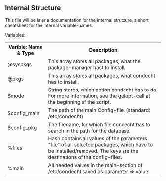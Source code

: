 Internal Structure
------------------

This file will be later a documentation for the internal structure, a short cheatsheet for the internal variable-names.

Variables:
<table>
	<tr>
		<th>Varible: Name & Type</th>
		<th>Description</th>
	</tr>
	<tr>
		<td>@syspkgs</td>
		<td>This array stores all packages, what the package-manager hast to install.</td>
	</tr>
	<tr>
		<td>@pkgs</td>
		<td>This array stores all packages, what condecht has to install.</td>
	</tr>
	<tr>
		<td>$mode</td>
		<td>String stores, which action condecht has to do. For more information, see the getopt-call at the beginning of the script.</td>
	</tr>
	<tr>
		<td>$config_main</td>
		<td>The path of the main Config-file. (standard: /etc/condecht)</td>
	</tr>
	<tr>
		<td>$config_pkg</td>
		<td>The filename, for which file condecht has to search in the path for the database.</td>
	</tr>
	<tr>
		<td>%files</td>
		<td>Hash contains all values of the parameters "file" of all selected packages, which have to be installed/removed. The keys are the destinations of the config-files.</td>
	</tr>
	<tr>
		<td>%main</td>
		<td>All needed values in the main-section of /etc/condecht saved as parameter => value.</td>
	</tr>
</table>
